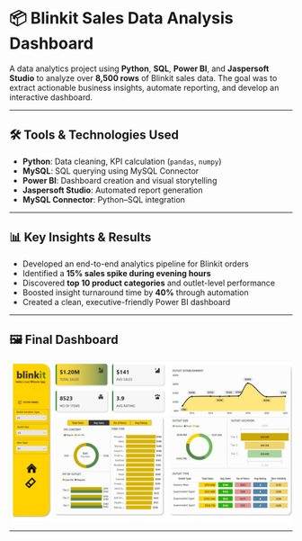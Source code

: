# 📦 Blinkit Sales Data Analysis Dashboard

A data analytics project using **Python**, **SQL**, **Power BI**, and **Jaspersoft Studio** to analyze over **8,500 rows** of Blinkit sales data. The goal was to extract actionable business insights, automate reporting, and develop an interactive dashboard.

---

## 🛠️ Tools & Technologies Used
- **Python**: Data cleaning, KPI calculation (`pandas`, `numpy`)
- **MySQL**: SQL querying using MySQL Connector
- **Power BI**: Dashboard creation and visual storytelling
- **Jaspersoft Studio**: Automated report generation
- **MySQL Connector**: Python–SQL integration

---

## 📊 Key Insights & Results
- Developed an end-to-end analytics pipeline for Blinkit orders
- Identified a **15% sales spike during evening hours**
- Discovered **top 10 product categories** and outlet-level performance
- Boosted insight turnaround time by **40%** through automation
- Created a clean, executive-friendly Power BI dashboard

---

## 🖼️ Final Dashboard

![Blinkit Dashboard](Dashboard%20Images/blinkit_dashboard.jpg)

---
